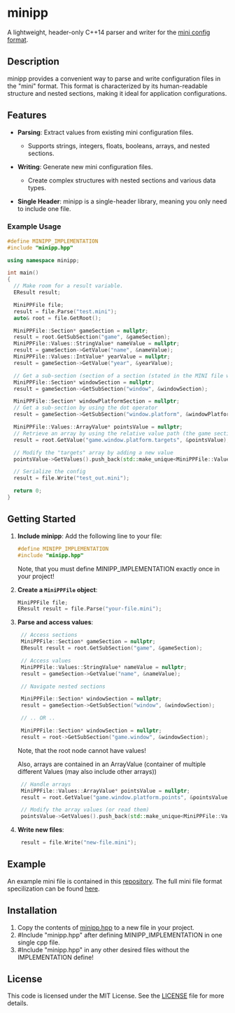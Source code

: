 # minipp

A lightweight, header-only C++14 parser and writer for the [mini config format](https://github.com/ToyB-Chan/mini-file-format).

## Description
minipp provides a convenient way to parse and write configuration files in the "mini" format. This format is characterized by its human-readable structure and nested sections, making it ideal for application configurations.

## Features

- **Parsing**: Extract values from existing mini configuration files.
  - Supports strings, integers, floats, booleans, arrays, and nested sections.
  
- **Writing**: Generate new mini configuration files.
  - Create complex structures with nested sections and various data types.
  
- **Single Header**: minipp is a single-header library, meaning you only need to include one file.

### Example Usage

```cpp
#define MINIPP_IMPLEMENTATION
#include "minipp.hpp"

using namespace minipp;

int main()
{
  // Make room for a result variable. 
  EResult result;

  MiniPPFile file;
  result = file.Parse("test.mini");
  auto& root = file.GetRoot();

  MiniPPFile::Section* gameSection = nullptr;
  result = root.GetSubSection("game", &gameSection);
  MiniPPFile::Values::StringValue* nameValue = nullptr;
  result = gameSection->GetValue("name", &nameValue);
  MiniPPFile::Values::IntValue* yearValue = nullptr;
  result = gameSection->GetValue("year", &yearValue);

  // Get a sub-section (section of a section (stated in the MINI file with "[game.window]")
  MiniPPFile::Section* windowSection = nullptr;
  result = gameSection->GetSubSection("window", &windowSection);

  MiniPPFile::Section* windowPlatformSection = nullptr;
  // Get a sub-section by using the dot operator
  result = gameSection->GetSubSection("window.platform", &windowPlatformSection);

  MiniPPFile::Values::ArrayValue* pointsValue = nullptr;
  // Retrieve an array by using the relative value path (the game section is a child of the root section)
  result = root.GetValue("game.window.platform.targets", &pointsValue);

  // Modify the "targets" array by adding a new value
  pointsValue->GetValues().push_back(std::make_unique<MiniPPFile::Values::StringValue>("haiku"));

  // Serialize the config
  result = file.Write("test_out.mini");

  return 0;
}
```

## Getting Started

1. **Include minipp**: Add the following line to your file:

   ```cpp
   #define MINIPP_IMPLEMENTATION
   #include "minipp.hpp"
   ```
   Note, that you must define MINIPP_IMPLEMENTATION exactly once in your project!

2. **Create a `MiniPPFile` object**:

   ```cpp
   MiniPPFile file;
   EResult result = file.Parse("your-file.mini");
   ```

3. **Parse and access values**:

   ```cpp
    // Access sections
    MiniPPFile::Section* gameSection = nullptr;
    EResult result = root.GetSubSection("game", &gameSection);

    // Access values
    MiniPPFile::Values::StringValue* nameValue = nullptr;
    result = gameSection->GetValue("name", &nameValue);
   
    // Navigate nested sections

    MiniPPFile::Section* windowSection = nullptr;
    result = gameSection->GetSubSection("window", &windowSection);

    // .. OR ..

    MiniPPFile::Section* windowSection = nullptr;
    result = root->GetSubSection("game.window", &windowSection);
   
   ```
   Note, that the root node cannot have values!
   
   Also, arrays are contained in an ArrayValue (container of multiple different Values (may also include other arrays))

   ```cpp
    // Handle arrays
    MiniPPFile::Values::ArrayValue* pointsValue = nullptr;
    result = root.GetValue("game.window.platform.points", &pointsValue);

    // Modify the array values (or read them)
    pointsValue->GetValues().push_back(std::make_unique<MiniPPFile::Values::StringValue>("haiku"));

   ```
5. **Write new files**:

   ```cpp
    result = file.Write("new-file.mini");
   ```

## Example

An example mini file is contained in this [repository](minipp/test.mini). The full mini file format specilization can be found [here](https://github.com/ToyB-Chan/mini-file-format).

## Installation

1. Copy the contents of [minipp.hpp](minipp/minipp.hpp) to a new file in your project.
2. #Include "minipp.hpp" after defining MINIPP_IMPLEMENTATION in one single cpp file.
3. #Include "minipp.hpp" in any other desired files without the IMPLEMENTATION define!

## License

This code is licensed under the MIT License. See the [LICENSE](LICENSE) file for more details.
